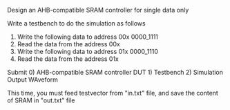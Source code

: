 Design an AHB-compatible SRAM controller for single data only

Write a testbench to do the simulation as follows
  1. Write the following data to address 00x
     0000_1111
  2. Read the data from the address 00x
  3. Write the following data to address 01x
     0000_1110
  4. Read the data from the address 01x

Submit 0) AHB-compatible SRAM controller DUT
       1) Testbench
       2) Simulation Output WAveform

This time, you must feed testvector from "in.txt" file, and save the content of SRAM in "out.txt" file
